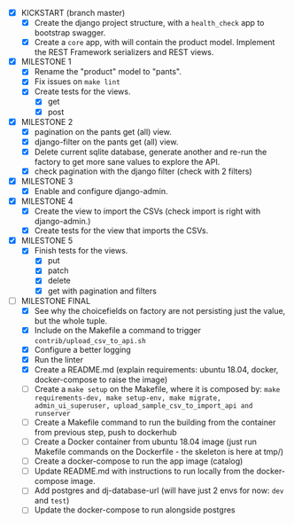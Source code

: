 - [X] KICKSTART (branch master)
    - [x] Create the django project structure, with a `health_check` app to bootstrap swagger.
    - [x] Create a `core` app, with will contain the product model. Implement the REST Framework
      serializers and REST views.

- [x] MILESTONE 1
    - [x] Rename the "product" model to "pants".
    - [x] Fix issues on `make lint`
    - [x] Create tests for the views.
        - [x] get
        - [x] post

- [x] MILESTONE 2
    - [x] pagination on the pants get (all) view.
    - [x] django-filter on the pants get (all) view.
    - [x] Delete current sqlite database, generate another and 
          re-run the factory to get more sane values to explore the API.   
    - [x] check pagination with the django filter (check with 2 filters)

- [x] MILESTONE 3
    - [x] Enable and configure django-admin.

- [x] MILESTONE 4
    - [x] Create the view to import the CSVs (check import is right with django-admin.)
    - [x] Create tests for the view that imports the CSVs.

- [x] MILESTONE 5
    - [x] Finish tests for the views.
        - [x] put
        - [x] patch
        - [x] delete
        - [x] get with pagination and filters

- [ ] MILESTONE FINAL
    - [x] See why the choicefields on factory are not persisting just the value, but the whole tuple.
    - [x] Include on the Makefile a command to trigger `contrib/upload_csv_to_api.sh`
    - [x] Configure a better logging 
    - [x] Run the linter
    - [x] Create a README.md (explain requirements: ubuntu 18.04, docker, docker-compose to raise
      the image)
    - [ ] Create a `make setup` on the Makefile, where it is composed by: 
        `make requirements-dev, make setup-env, make migrate, admin_ui_superuser, upload_sample_csv_to_import_api and runserver` 
    - [ ] Create a Makefile command to run the building from the container from previous step, push
      to dockerhub
    - [ ] Create a Docker container from ubuntu 18.04 image (just run Makefile commands on the
      Dockerfile - the skeleton is here at tmp/)
    - [ ] Create a docker-compose to run the app image (catalog)
    - [ ] Update README.md with instructions to run locally from the docker-compose image.
    - [ ] Add postgres and dj-database-url (will have just 2 envs for now: `dev` and `test`)
    - [ ] Update the docker-compose to run alongside postgres
